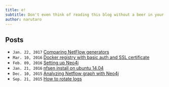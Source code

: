 ```yaml
---
title: e!
subtitle: Don't even think of reading this blog without a beer in your hand	
author: narutaro
---
```

## Posts
- `Jan. 22, 2017` [Comparing NetFlow generators](1c96b189f6c2b171ed62)
- `Mar. 10, 2016` [Docker registry with basic auth and SSL certificate](b7f2e213e181d2d50f43)
- `Feb. 09, 2016` [Setting up Neo4j](ab945c7690a4c64b19f2)
- `Jan. 21, 2016` [nfsen install on ubuntu 14.04](64d3b6edd16625ca3e58)
- `Dec. 10, 2015` [Analyzing Netflow graph with Neo4j](8c4518bfac04e042699)
- `Sep. 21, 2015` [How to rotate logs](978ad187b286ddad4cfb)

